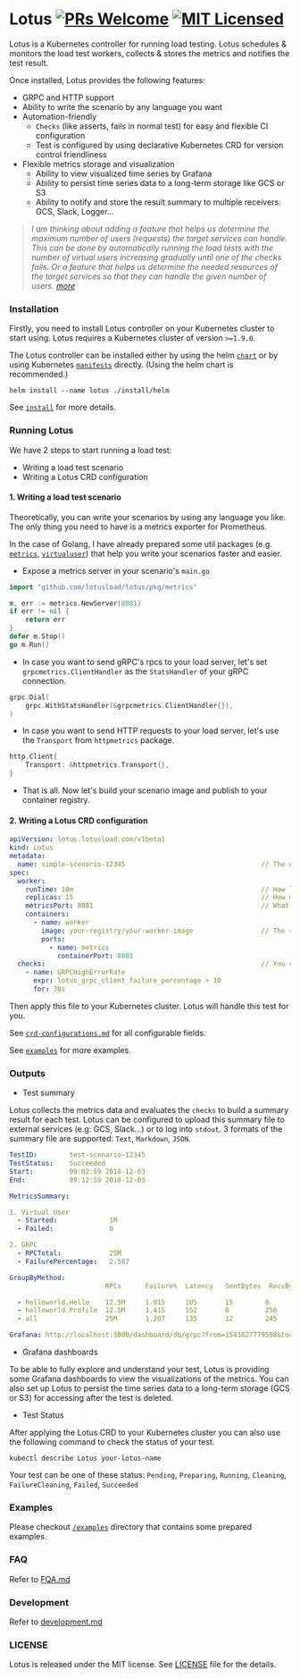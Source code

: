 # Lotus [![PRs Welcome](https://img.shields.io/badge/PRs-welcome-brightgreen.svg?style=flat)](http://makeapullrequest.com) [![MIT Licensed](https://img.shields.io/badge/license-MIT-blue.svg)](https://github.com/lotusload/lotus/blob/master/LICENSE)

Lotus is a Kubernetes controller for running load testing. Lotus schedules & monitors the load test workers, collects & stores the metrics and notifies the test result.

Once installed, Lotus provides the following features:
- GRPC and HTTP support
- Ability to write the scenario by any language you want
- Automation-friendly
  - `Checks` (like asserts, fails in normal test) for easy and flexible CI configuration
  - Test is configured by using declarative Kubernetes CRD for version control friendliness
- Flexible metrics storage and visualization
  - Ability to view visualized time series by Grafana
  - Ability to persist time series data to a long-term storage like GCS or S3
  - Ability to notify and store the result summary to multiple receivers: GCS, Slack, Logger...

> _I am thinking about adding a feature that helps us determine the maximum number of  users (requests) the target services can handle. This can be done by automatically running the load tests with the number of virtual users increasing gradually until one of the checks fails. Or a feature that helps us determine the needed resources of the target services so that they can handle the given number of users. [more](https://github.com/lotusload/lotus/issues/1)_

### Installation
Firstly, you need to install Lotus controller on your Kubernetes cluster to start using.
Lotus requires a Kubernetes cluster of version `>=1.9.0`.

The Lotus controller can be installed either by using the helm [`chart`](https://github.com/lotusload/lotus/tree/master/install/helm) or by using Kubernetes [`manifests`](https://github.com/lotusload/lotus/tree/master/install/manifests) directly.
(Using the helm chart is recommended.)

``` console
helm install --name lotus ./install/helm
```

See [`install`](https://github.com/lotusload/lotus/tree/master/install) for more details.

### Running Lotus
We have 2 steps to start running a load test:
- Writing a load test scenario
- Writing a Lotus CRD configuration

#### 1. Writing a load test scenario

Theoretically, you can write your scenarios by using any language you like. The only thing you need to have is a metrics exporter for Prometheus.

In the case of Golang, I have already prepared some util packages (e.g. [`metrics`](https://github.com/lotusload/lotus/tree/master/pkg/metrics), [`virtualuser`](https://github.com/lotusload/lotus/tree/master/pkg/virtualuser)) that help you write your scenarios faster and easier.

- Expose a metrics server in your scenario's `main.go`
``` go
import "github.com/lotusload/lotus/pkg/metrics"

m, err := metrics.NewServer(8081)
if err != nil {
    return err
}
defer m.Stop()
go m.Run()
```
- In case you want to send gRPC's rpcs to your load server, let's set `grpcmetrics.ClientHandler` as the `StatsHandler` of your gRPC connection.
``` go
grpc.Dial(
    grpc.WithStatsHandler(&grpcmetrics.ClientHandler{}),
)
```

- In case you want to send HTTP requests to your load server, let's use the `Transport` from `httpmetrics` package.
``` go
http.Client{
    Transport: &httpmetrics.Transport{},
}
```
- That is all. Now let's build your scenario image and publish to your container registry.

#### 2. Writing a Lotus CRD configuration

``` yaml
apiVersion: lotus.lotusload.com/v1beta1
kind: Lotus
metadata:
  name: simple-scenario-12345                                  // The unique testID
spec:
  worker:
    runTime: 10m                                               // How long the load test will be run
    replicas: 15                                               // How many workers should be created
    metricsPort: 8081                                          // What port number should be used to collect metrics
    containers:
      - name: worker
        image: your-registry/your-worker-image                 // The scenario image you published above
        ports:
          - name: metrics
            containerPort: 8081
  checks:                                                      // You can add some checks to be checked while running
    - name: GRPCHighErrorRate
      expr: lotus_grpc_client_failure_percentage > 10
      for: 30s
```

Then apply this file to your Kubernetes cluster. Lotus will handle this test for you.

See [`crd-configurations.md`](https://github.com/lotusload/lotus/blob/master/docs/lotus-crd-configurations.md) for all configurable fields.

See [`examples`](https://github.com/lotusload/lotus/tree/master/examples) for more examples.

### Outputs

- Test summary

Lotus collects the metrics data and evaluates the `checks` to build a summary result for each test.
Lotus can be configured to upload this summary file to external services (e.g: GCS, Slack...) or to log into `stdout`.
3 formats of the summary file are supported: `Text`, `Markdown`, `JSON`.

``` yaml
TestID:        test-scenario-12345
TestStatus:    Succeeded
Start:         09:02:59 2018-12-03
End:           09:12:59 2018-12-03

MetricsSummary:

1. Virtual User
  - Started:             1M
  - Failed:              0

2. GRPC
  - RPCTotal:            25M
  - FailurePercentage:   2.507

GroupByMethod:
                        RPCs      Failure%  Latency   SentBytes  RecvBytes

  - helloworld.Hello    12.5M     1.015     105       15        8
  - helloworld.Profile  12.5M     1.415     152       8         256
  - all                 25M       1.207     135       12        245

Grafana: http://localhost:3000/dashboard/db/grpc?from=1543827779598&to=1543828379598
```


- Grafana dashboards

To be able to fully explore and understand your test, Lotus is providing some Grafana dashboards to view the visualizations of the metrics.
You can also set up Lotus to persist the time series data to a long-term storage (GCS or S3) for accessing after the test is deleted.

- Test Status

After applying the Lotus CRD to your Kubernetes cluster you can also use the following command to check the status of your test.

``` console
kubectl describe Lotus your-lotus-name
```

Your test can be one of these status: `Pending`, `Preparing`, `Running`, `Cleaning`, `FailureCleaning`, `Failed`, `Succeeded`

### Examples

Please checkout [`/examples`](https://github.com/lotusload/lotus/tree/master/examples) directory that contains some prepared examples.

### FAQ

Refer to [FQA.md](https://github.com/lotusload/lotus/blob/master/docs/faq.md)

### Development

Refer to [development.md](https://github.com/lotusload/lotus/blob/master/docs/development.md)

### LICENSE
Lotus is released under the MIT license. See [LICENSE](https://github.com/lotusload/lotus/blob/master/LICENSE) file for the details.
